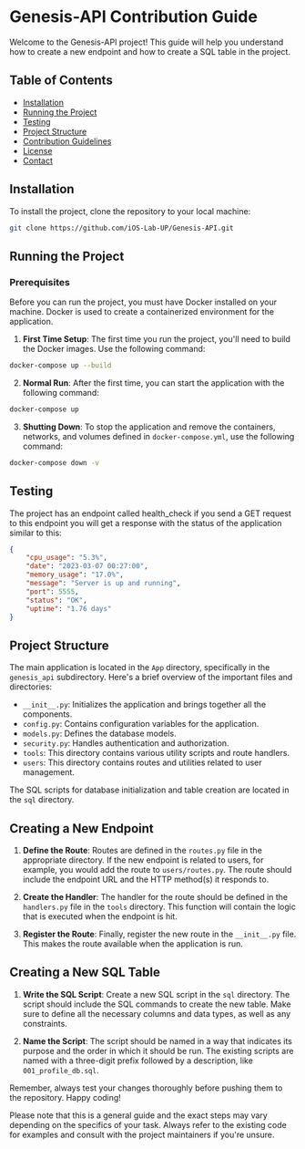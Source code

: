# Genesis-API Contribution Guide

Welcome to the Genesis-API project! This guide will help you understand how to create a new endpoint and how to create a SQL table in the project.

## Table of Contents

- [Installation](#installation)
- [Running the Project](#running-the-project)
- [Testing](#testing)
- [Project Structure](#project-structure)
- [Contribution Guidelines](#contribution-guidelines)
- [License](#license)
- [Contact](#contact)

## Installation

To install the project, clone the repository to your local machine:

```bash
git clone https://github.com/iOS-Lab-UP/Genesis-API.git
```

## Running the Project

### Prerequisites

Before you can run the project, you must have Docker installed on your machine. Docker is used to create a containerized environment for the application.

1. **First Time Setup**: The first time you run the project, you'll need to build the Docker images. Use the following command:

```sh
docker-compose up --build
```

2. **Normal Run**: After the first time, you can start the application with the following command:

```sh
docker-compose up
```

3. **Shutting Down**: To stop the application and remove the containers, networks, and volumes defined in `docker-compose.yml`, use the following command:

```sh
docker-compose down -v
```

## Testing

The project has an endpoint called health_check if you send a GET request to this endpoint you will get a response with the status of the application similar to this:

```json
{
	"cpu_usage": "5.3%",
	"date": "2023-03-07 00:27:00",
	"memory_usage": "17.0%",
	"message": "Server is up and running",
	"port": 5555,
	"status": "OK",
	"uptime": "1.76 days"
}
```

## Project Structure

The main application is located in the `App` directory, specifically in the `genesis_api` subdirectory. Here's a brief overview of the important files and directories:

- `__init__.py`: Initializes the application and brings together all the components.
- `config.py`: Contains configuration variables for the application.
- `models.py`: Defines the database models.
- `security.py`: Handles authentication and authorization.
- `tools`: This directory contains various utility scripts and route handlers.
- `users`: This directory contains routes and utilities related to user management.

The SQL scripts for database initialization and table creation are located in the `sql` directory.

## Creating a New Endpoint

1. **Define the Route**: Routes are defined in the `routes.py` file in the appropriate directory. If the new endpoint is related to users, for example, you would add the route to `users/routes.py`. The route should include the endpoint URL and the HTTP method(s) it responds to.

2. **Create the Handler**: The handler for the route should be defined in the `handlers.py` file in the `tools` directory. This function will contain the logic that is executed when the endpoint is hit.

3. **Register the Route**: Finally, register the new route in the `__init__.py` file. This makes the route available when the application is run.

## Creating a New SQL Table

1. **Write the SQL Script**: Create a new SQL script in the `sql` directory. The script should include the SQL commands to create the new table. Make sure to define all the necessary columns and data types, as well as any constraints.

2. **Name the Script**: The script should be named in a way that indicates its purpose and the order in which it should be run. The existing scripts are named with a three-digit prefix followed by a description, like `001_profile_db.sql`.

Remember, always test your changes thoroughly before pushing them to the repository. Happy coding!

Please note that this is a general guide and the exact steps may vary depending on the specifics of your task. Always refer to the existing code for examples and consult with the project maintainers if you're unsure.
